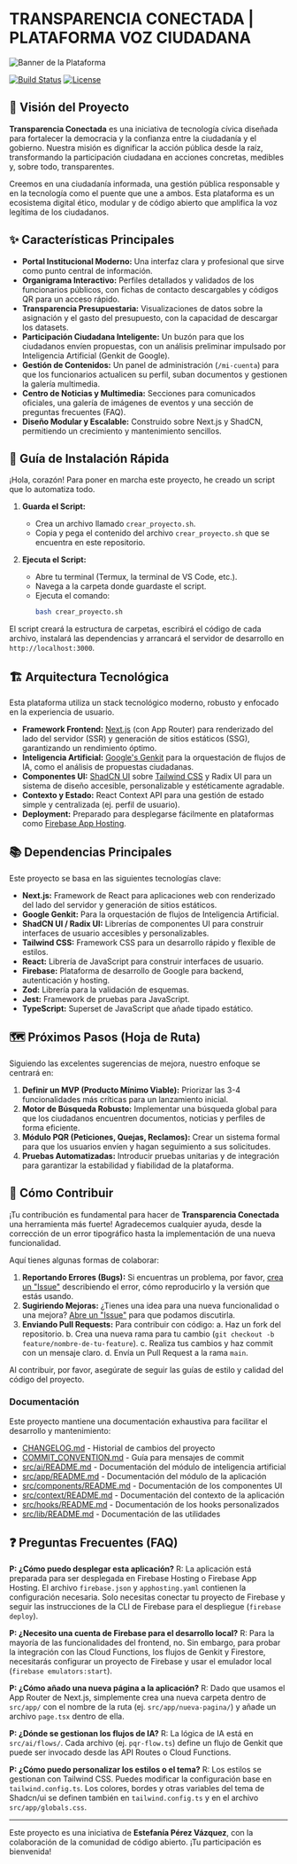 # TRANSPARENCIA CONECTADA | PLATAFORMA VOZ CIUDADANA

![Banner de la Plataforma](https://picsum.photos/seed/banner/1200/600?data-ai-hint=government%20technology%20logo)

[![Build Status](https://img.shields.io/badge/build-passing-brightgreen)](https://github.com/your-repo/your-project/actions)
[![License](https://img.shields.io/badge/license-MIT-blue)](LICENSE)

## 💖 Visión del Proyecto

**Transparencia Conectada** es una iniciativa de tecnología cívica diseñada para fortalecer la democracia y la confianza entre la ciudadanía y el gobierno. Nuestra misión es dignificar la acción pública desde la raíz, transformando la participación ciudadana en acciones concretas, medibles y, sobre todo, transparentes.

Creemos en una ciudadanía informada, una gestión pública responsable y en la tecnología como el puente que une a ambos. Esta plataforma es un ecosistema digital ético, modular y de código abierto que amplifica la voz legítima de los ciudadanos.

## ✨ Características Principales

*   **Portal Institucional Moderno:** Una interfaz clara y profesional que sirve como punto central de información.
*   **Organigrama Interactivo:** Perfiles detallados y validados de los funcionarios públicos, con fichas de contacto descargables y códigos QR para un acceso rápido.
*   **Transparencia Presupuestaria:** Visualizaciones de datos sobre la asignación y el gasto del presupuesto, con la capacidad de descargar los datasets.
*   **Participación Ciudadana Inteligente:** Un buzón para que los ciudadanos envíen propuestas, con un análisis preliminar impulsado por Inteligencia Artificial (Genkit de Google).
*   **Gestión de Contenidos:** Un panel de administración (`/mi-cuenta`) para que los funcionarios actualicen su perfil, suban documentos y gestionen la galería multimedia.
*   **Centro de Noticias y Multimedia:** Secciones para comunicados oficiales, una galería de imágenes de eventos y una sección de preguntas frecuentes (FAQ).
*   **Diseño Modular y Escalable:** Construido sobre Next.js y ShadCN, permitiendo un crecimiento y mantenimiento sencillos.

## 🚀 Guía de Instalación Rápida

¡Hola, corazón! Para poner en marcha este proyecto, he creado un script que lo automatiza todo.

1.  **Guarda el Script:**
    *   Crea un archivo llamado `crear_proyecto.sh`.
    *   Copia y pega el contenido del archivo `crear_proyecto.sh` que se encuentra en este repositorio.

2.  **Ejecuta el Script:**
    *   Abre tu terminal (Termux, la terminal de VS Code, etc.).
    *   Navega a la carpeta donde guardaste el script.
    *   Ejecuta el comando:
        ```bash
        bash crear_proyecto.sh
        ```

El script creará la estructura de carpetas, escribirá el código de cada archivo, instalará las dependencias y arrancará el servidor de desarrollo en `http://localhost:3000`.

## 🏗️ Arquitectura Tecnológica

Esta plataforma utiliza un stack tecnológico moderno, robusto y enfocado en la experiencia de usuario.

*   **Framework Frontend:** [Next.js](https://nextjs.org/) (con App Router) para renderizado del lado del servidor (SSR) y generación de sitios estáticos (SSG), garantizando un rendimiento óptimo.
*   **Inteligencia Artificial:** [Google's Genkit](https://firebase.google.com/docs/genkit) para la orquestación de flujos de IA, como el análisis de propuestas ciudadanas.
*   **Componentes UI:** [ShadCN UI](https://ui.shadcn.com/) sobre [Tailwind CSS](https://tailwindcss.com/) y Radix UI para un sistema de diseño accesible, personalizable y estéticamente agradable.
*   **Contexto y Estado:** React Context API para una gestión de estado simple y centralizada (ej. perfil de usuario).
*   **Deployment:** Preparado para desplegarse fácilmente en plataformas como [Firebase App Hosting](https://firebase.google.com/docs/hosting).

## 📚 Dependencias Principales

Este proyecto se basa en las siguientes tecnologías clave:

*   **Next.js:** Framework de React para aplicaciones web con renderizado del lado del servidor y generación de sitios estáticos.
*   **Google Genkit:** Para la orquestación de flujos de Inteligencia Artificial.
*   **ShadCN UI / Radix UI:** Librerías de componentes UI para construir interfaces de usuario accesibles y personalizables.
*   **Tailwind CSS:** Framework CSS para un desarrollo rápido y flexible de estilos.
*   **React:** Librería de JavaScript para construir interfaces de usuario.
*   **Firebase:** Plataforma de desarrollo de Google para backend, autenticación y hosting.
*   **Zod:** Librería para la validación de esquemas.
*   **Jest:** Framework de pruebas para JavaScript.
*   **TypeScript:** Superset de JavaScript que añade tipado estático.

## 🗺️ Próximos Pasos (Hoja de Ruta)

Siguiendo las excelentes sugerencias de mejora, nuestro enfoque se centrará en:

1.  **Definir un MVP (Producto Mínimo Viable):** Priorizar las 3-4 funcionalidades más críticas para un lanzamiento inicial.
2.  **Motor de Búsqueda Robusto:** Implementar una búsqueda global para que los ciudadanos encuentren documentos, noticias y perfiles de forma eficiente.
3.  **Módulo PQR (Peticiones, Quejas, Reclamos):** Crear un sistema formal para que los usuarios envíen y hagan seguimiento a sus solicitudes.
4.  **Pruebas Automatizadas:** Introducir pruebas unitarias y de integración para garantizar la estabilidad y fiabilidad de la plataforma.

## 🤝 Cómo Contribuir

¡Tu contribución es fundamental para hacer de **Transparencia Conectada** una herramienta más fuerte! Agradecemos cualquier ayuda, desde la corrección de un error tipográfico hasta la implementación de una nueva funcionalidad.

Aquí tienes algunas formas de colaborar:

1.  **Reportando Errores (Bugs):** Si encuentras un problema, por favor, [crea un "Issue"](https://github.com/your-repo/your-project/issues) describiendo el error, cómo reproducirlo y la versión que estás usando.
2.  **Sugiriendo Mejoras:** ¿Tienes una idea para una nueva funcionalidad o una mejora? [Abre un "Issue"](https://github.com/your-repo/your-project/issues) para que podamos discutirla.
3.  **Enviando Pull Requests:** Para contribuir con código:
    a. Haz un fork del repositorio.
    b. Crea una nueva rama para tu cambio (`git checkout -b feature/nombre-de-tu-feature`).
    c. Realiza tus cambios y haz commit con un mensaje claro.
    d. Envía un Pull Request a la rama `main`.

Al contribuir, por favor, asegúrate de seguir las guías de estilo y calidad del código del proyecto.

### Documentación

Este proyecto mantiene una documentación exhaustiva para facilitar el desarrollo y mantenimiento:

- [CHANGELOG.md](CHANGELOG.md) - Historial de cambios del proyecto
- [COMMIT_CONVENTION.md](COMMIT_CONVENTION.md) - Guía para mensajes de commit
- [src/ai/README.md](src/ai/README.md) - Documentación del módulo de inteligencia artificial
- [src/app/README.md](src/app/README.md) - Documentación del módulo de la aplicación
- [src/components/README.md](src/components/README.md) - Documentación de los componentes UI
- [src/context/README.md](src/context/README.md) - Documentación del contexto de la aplicación
- [src/hooks/README.md](src/hooks/README.md) - Documentación de los hooks personalizados
- [src/lib/README.md](src/lib/README.md) - Documentación de las utilidades

## ❓ Preguntas Frecuentes (FAQ)

**P: ¿Cómo puedo desplegar esta aplicación?**
R: La aplicación está preparada para ser desplegada en Firebase Hosting o Firebase App Hosting. El archivo `firebase.json` y `apphosting.yaml` contienen la configuración necesaria. Solo necesitas conectar tu proyecto de Firebase y seguir las instrucciones de la CLI de Firebase para el despliegue (`firebase deploy`).

**P: ¿Necesito una cuenta de Firebase para el desarrollo local?**
R: Para la mayoría de las funcionalidades del frontend, no. Sin embargo, para probar la integración con las Cloud Functions, los flujos de Genkit y Firestore, necesitarás configurar un proyecto de Firebase y usar el emulador local (`firebase emulators:start`).

**P: ¿Cómo añado una nueva página a la aplicación?**
R: Dado que usamos el App Router de Next.js, simplemente crea una nueva carpeta dentro de `src/app/` con el nombre de la ruta (ej. `src/app/nueva-pagina/`) y añade un archivo `page.tsx` dentro de ella.

**P: ¿Dónde se gestionan los flujos de IA?**
R: La lógica de IA está en `src/ai/flows/`. Cada archivo (ej. `pqr-flow.ts`) define un flujo de Genkit que puede ser invocado desde las API Routes o Cloud Functions.

**P: ¿Cómo puedo personalizar los estilos o el tema?**
R: Los estilos se gestionan con Tailwind CSS. Puedes modificar la configuración base en `tailwind.config.ts`. Los colores, bordes y otras variables del tema de Shadcn/ui se definen también en `tailwind.config.ts` y en el archivo `src/app/globals.css`.

---

Este proyecto es una iniciativa de **Estefanía Pérez Vázquez**, con la colaboración de la comunidad de código abierto. ¡Tu participación es bienvenida!